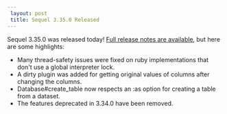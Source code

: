 ```yaml
---
 layout: post
 title: Sequel 3.35.0 Released
---
```


Sequel 3.35.0 was released today!  <a href="http://sequel.jeremyevans.net/rdoc/files/doc/release_notes/3_35_0_txt.html">Full release notes are available</a>, but here are some highlights:

* Many thread-safety issues were fixed on ruby implementations that don't use a global interpreter lock.
* A dirty plugin was added for getting original values of columns after changing the columns.
* Database#create_table now respects an :as option for creating a table from a dataset.
* The features deprecated in 3.34.0 have been removed.
